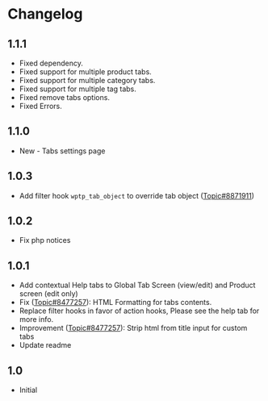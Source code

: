 # Changelog

## 1.1.1
* Fixed dependency.
* Fixed support for multiple product tabs.
* Fixed support for multiple category tabs.
* Fixed support for multiple tag tabs.
* Fixed remove tabs options.
* Fixed Errors.

## 1.1.0
* New - Tabs settings page

## 1.0.3
* Add filter hook `wptp_tab_object` to override tab object ([Topic#8871911](https://wordpress.org/support/topic/conditional-tabs))

## 1.0.2
* Fix php notices

## 1.0.1
* Add contextual Help tabs to Global Tab Screen (view/edit) and Product screen (edit only)
* Fix ([Topic#8477257](https://wordpress.org/support/topic/paragraphs-and-linebreaks-arent-being-added-to-custom-tabs/)): HTML Formatting for tabs contents.
* Replace filter hooks in favor of action hooks, Please see the help tab for more info.
* Improvement ([Topic#8477257](https://wordpress.org/support/topic/icon-on-tab-title/)): Strip html from title input for custom tabs
* Update readme

## 1.0
- Initial